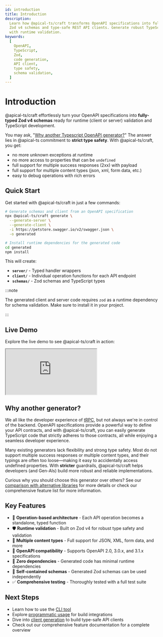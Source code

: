 ```yaml
---
id: introduction
title: Introduction
description:
  Learn how @apical-ts/craft transforms OpenAPI specifications into fully-typed
  Zod v4 schemas and type-safe REST API clients. Generate robust TypeScript code
  with runtime validation.
keywords:
  [
    OpenAPI,
    TypeScript,
    Zod,
    code generation,
    API client,
    type safety,
    schema validation,
  ]
---
```


# Introduction

@apical-ts/craft effortlessly turn your OpenAPI specifications into
**fully-typed Zod v4 schemas** ready for runtime (client or server) validation
and TypeScript development.

You may ask,
"[Why another Typescript OpenAPI generator?](#why-another-generator)" The answer
lies in @apical-ts commitment to **strict type safety**. With @apical-ts/craft,
you get:

- no more unknown exceptions at runtime
- no more access to properties that can be `undefined`
- full support for multiple success responses (2xx) with payload
- full support for multiple content types (json, xml, form data, etc.)
- easy to debug operations with rich errors

## Quick Start

Get started with @apical-ts/craft in just a few commands:

```bash
# Generate schemas and client from an OpenAPI specification
npx @apical-ts/craft generate \
  --generate-server \
  --generate-client \
  -i https://petstore.swagger.io/v2/swagger.json \
  -o generated

# Install runtime dependencies for the generated code
cd generated
npm install
```

This will create:

- **`server/`** - Typed handler wrappers
- **`client/`** - Individual operation functions for each API endpoint
- **`schemas/`** - Zod schemas and TypeScript types

:::note

The generated client and server code requires `zod` as a runtime dependency for
schema validation. Make sure to install it in your project.

:::

## Live Demo

Explore the live demo to see @apical-ts/craft in action:

<iframe style={{ width: "100%", minHeight: "600px", height: "600px" }}
src="https://stackblitz.com/edit/vitejs-vite-bls6sznb?ctl=1&embed=1&file=src%2Fclient.ts&view=editor&theme=dark"></iframe>

<!-- ![Demo of OpenAPI TypeScript Generator](../static/img/demo.gif) -->

## Why another generator?

We all like the developer experience of [tRPC](https://trpc.io/), but not always
we're in control of the backend. OpenAPI specifications provide a powerful way
to define your API contracts, and with @apical-ts/craft, you can easily generate
TypeScript code that strictly adheres to those contracts, all while enjoying a
seamless developer experience.

Many existing generators lack flexibility and strong type safety. Most do not
support multiple success responses or multiple content types, and their typings
are often too loose—making it easy to accidentally access undefined properties.
With **stricter** guardrails, @apical-ts/craft helps developers (and Gen-AIs)
build more robust and reliable implementations.

Curious why you should choose this generator over others? See our
[comparison with alternative libraries](./comparison-with-alternative-libraries.md)
for more details or check our comprehensive feature list for more information.

## Key Features

- 🎯 **Operation-based architecture** - Each API operation becomes a standalone,
  typed function
- 🛡️ **Runtime validation** - Built on Zod v4 for robust type safety and
  validation
- 🔄 **Multiple content types** - Full support for JSON, XML, form data, and
  more
- 📝 **OpenAPI compatibility** - Supports OpenAPI 2.0, 3.0.x, and 3.1.x
  specifications
- 🚀 **Zero dependencies** - Generated code has minimal runtime dependencies
- 🧪 **Self-contained schemas** - Generated Zod schemas can be used
  independently
- ✅ **Comprehensive testing** - Thoroughly tested with a full test suite

## Next Steps

- Learn how to use the [CLI tool](cli-usage)
- Explore [programmatic usage](programmatic-usage) for build integrations
- Dive into [client generation](client-generation/define-configuration) to build
  type-safe API clients
- Check out our comprehensive feature documentation for a complete overview
